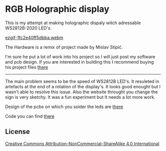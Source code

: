 # RGB Holographic display

This is my attempt at making holographic dispaly witch adressable WS2812B-2020 LED's.


[ezgif-1fc2e40ff5dbba.webm](https://github.com/user-attachments/assets/cea45aff-3248-46aa-bf82-b32f4d1907e8)



The Hardware is a remix of project made by Mislav Stipić.

I'm sure he put a lot of work into his project so I will just post my software and pcb design.
If you are interested in building this I recommend buying his project files [there](https://www.etsy.com/pl/listing/1542571614/hologram-orbiter-arduino-diy-cyfrowy?etsrc=sdt&utm_source=Copy&utm_medium=ListingManager&utm_campaign=Share&utm_term=so.lmsm&share_time=1694032537052)

---

The main problem seems to be the speed of WS2812B LED's. It resuleted in artefacts at the end of a rotation of the display's. 
It looks good enought but I wasn't able to resolve this issue. 
Also the website throught you change the sign is very sketchy.
It was a fun experiment but It needs a lot more work.

Design of the pcbs on which you solder the leds are [there](/PCBs)

Code you can find [there](/Code)

## License
[Creative Commons Attribution-NonCommercial-ShareAlike 4.0 International](https://creativecommons.org/licenses/by-nc-sa/4.0/)
